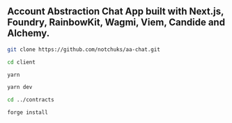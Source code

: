 ## Account Abstraction Chat App built with Next.js, Foundry, RainbowKit, Wagmi, Viem, Candide and Alchemy.

```bash
git clone https://github.com/notchuks/aa-chat.git

cd client

yarn 

yarn dev

cd ../contracts

forge install
```